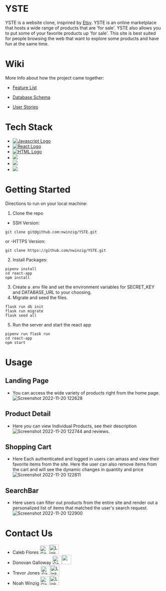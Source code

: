# YSTE

YSTE is a website clone, insprired by [Etsy](https://www.etsy.com/?ref=lgo). YSTE is an online marketplace that hosts a wide range of products that are 'for sale'. YSTE also allows you to put some of your favorite products up 'for sale'. This site is best suited for people browsing the web that want to explore some products and have fun at the same time.

# Wiki
More Info about how the project came together:
- [Feature List](https://github.com/nwinzig/YSTE/wiki/Feature-List)

- [Database Schema](https://github.com/nwinzig/YSTE/wiki/Db-Schema)

- [User Stories](https://github.com/nwinzig/YSTE/wiki/User-Stories)

# Tech Stack
 - [<img src='https://img.shields.io/badge/-flask-yellow' alt='Javascript Logo'  target='_blank'/>](https://flask.palletsprojects.com/en/2.2.x/)
 - [<img src='https://img.shields.io/badge/-React-blue' alt='React Logo' target='_blank'/>](https://reactjs.org/)
 - [<img src='https://img.shields.io/badge/-HTML5-orange' alt='HTML Logo' target='_blank'/>](https://html.com/)
 - [<img src='https://img.shields.io/badge/-CSS-blue' target='_blank'/>](https://www.w3.org/Style/CSS/Overview.en.html)
 - [<img src='https://img.shields.io/badge/-postgres-lightgrey' target='_blank'/>](https://www.postgresql.org/)
 - [<img src='https://img.shields.io/badge/-render-purple' target='_blank'/>](https://render.com/)
 
 # Getting Started
 
 Directions to run on your local machine:
 
 1. Clone the repo
 - SSH Version:
 ``` 
 git clone git@github.com:nwinzig/YSTE.git
 ```
 or
 -HTTPS Version:
 ```
 git clone https://github.com/nwinzig/YSTE.git
 ```
 2. Install Packages:
 ```
 pipenv install
cd react-app
npm install
 ```
 3. Create a .env file and set the environment variables for SECRET_KEY and DATABASE_URL to your choosing.
 4. Migrate and seed the files.
 ```
 flask run db init
flask run migrate
flask seed all
 ```
 5. Run the server and start the react app
 ```
 pipenv run flask run
cd react-app
npm start
 ```
 
# Usage
## Landing Page


- You can access the wide variety of products right from the home page.
![Screenshot 2022-11-20 122628](https://user-images.githubusercontent.com/95613961/202924348-e266b571-f48a-497d-a80f-2b894c683f2d.jpg)

## Product Detail
- Here you can view Individual Products, see their description 
![Screenshot 2022-11-20 122744](https://user-images.githubusercontent.com/95613961/202924415-1a898800-0eb9-4e84-9c71-696f4c25d78d.jpg)
and reviews.

## Shopping Cart
- Here Each authenticated and logged in users can amass and view their favorite items from the site. Here the user can also remove items from the cart and will see the dynamic changes in quantity and price
![Screenshot 2022-11-20 122811](https://user-images.githubusercontent.com/95613961/202924421-fc794dec-443f-4694-8b36-99bfc7679796.jpg)

## SearchBar
- Here users can filter out products from the entire site and render out a personalized list of items that matched the user's search request.
![Screenshot 2022-11-20 122900](https://user-images.githubusercontent.com/95613961/202924424-67da7b6b-5a77-45ab-9b83-77f653034f00.jpg)



# Contact Us
- Caleb Flores [<img src='https://github.githubassets.com/images/modules/logos_page/GitHub-Mark.png' target='_blank' alt='Github Logo' width=30px height=27px/>]('')[<img src='https://brand.linkedin.com/content/dam/me/business/en-us/amp/brand-site/v2/bg/LI-Bug.svg.original.svg' target='_blank' alt='LinkedIn Logo' width=30px height=30px/>]('')
- Donovan Galloway [<img src='https://github.githubassets.com/images/modules/logos_page/GitHub-Mark.png' target='_blank' alt='Github Logo' width=30px height=27px/>](https://github.com/Dogallow)[<img src='https://brand.linkedin.com/content/dam/me/business/en-us/amp/brand-site/v2/bg/LI-Bug.svg.original.svg' target='_blank' alt='' width=30px height=30px/>](https://www.linkedin.com/in/donovan-galloway-927190233/)
- Trevor Jones [<img src='https://github.githubassets.com/images/modules/logos_page/GitHub-Mark.png' target='_blank' alt='Github Logo' width=30px height=27px/>](https://github.com/Trevor1798)[<img src='https://brand.linkedin.com/content/dam/me/business/en-us/amp/brand-site/v2/bg/LI-Bug.svg.original.svg' target='_blank' alt='LinkedIn Logo' width=30px height=30px/>](https://www.linkedin.com/in/trevor-jones-458b75202/)
- Noah Winzig [<img src='https://github.githubassets.com/images/modules/logos_page/GitHub-Mark.png' target='_blank' alt='Github Logo' width=30px height=27px/>](https://github.com/nwinzig)[<img src='https://brand.linkedin.com/content/dam/me/business/en-us/amp/brand-site/v2/bg/LI-Bug.svg.original.svg' target='_blank' alt='LinkedIn Logo' width=30px height=30px/>](https://www.linkedin.com/in/noah-winzig-30588b231/)




